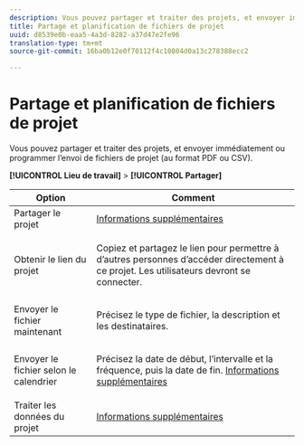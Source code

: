 ```yaml
---
description: Vous pouvez partager et traiter des projets, et envoyer immédiatement ou programmer l’envoi de fichiers de projet (au format PDF ou CSV).
title: Partage et planification de fichiers de projet
uuid: d8539e0b-eaa5-4a3d-8282-a37d47e2fe96
translation-type: tm+mt
source-git-commit: 16ba0b12e0f70112f4c10804d0a13c278388ecc2

---
```



# Partage et planification de fichiers de projet

Vous pouvez partager et traiter des projets, et envoyer immédiatement ou programmer l’envoi de fichiers de projet (au format PDF ou CSV).

**[!UICONTROL Lieu de travail]** &gt; **[!UICONTROL Partager]**

<table id="table_5104A6D817E94A268BBDD47C5C8BB26E"> 
 <thead> 
  <tr> 
   <th colname="col1" class="entry"> Option </th> 
   <th colname="col2" class="entry"> Comment </th> 
  </tr>
 </thead>
 <tbody> 
  <tr> 
   <td colname="col1"> Partager le projet </td> 
   <td colname="col2"><a href="/help/analyze/analysis-workspace/curate-share/curate.md"  > Informations supplémentaires</a> </td> 
  </tr> 
  <tr> 
   <td colname="col1"> Obtenir le lien du projet </td> 
   <td colname="col2"> <p>Copiez et partagez le lien pour permettre à d’autres personnes d’accéder directement à ce projet. Les utilisateurs devront se connecter. </p> </td> 
  </tr> 
  <tr> 
   <td colname="col1"> Envoyer le fichier maintenant </td> 
   <td colname="col2"> <p>Précisez le type de fichier, la description et les destinataires. </p> </td> 
  </tr> 
  <tr> 
   <td colname="col1"> Envoyer le fichier selon le calendrier </td> 
   <td colname="col2"> <p>Précisez la date de début, l’intervalle et la fréquence, puis la date de fin. <a href="/help/analyze/analysis-workspace/curate-share/schedule-projects.md"  > Informations supplémentaires</a> </p> </td> 
  </tr> 
  <tr> 
   <td colname="col1"> Traiter les données du projet </td> 
   <td colname="col2"> <p><a href="/help/analyze/analysis-workspace/curate-share/curate.md"  > Informations supplémentaires</a> </p> </td> 
  </tr> 
 </tbody> 
</table>

